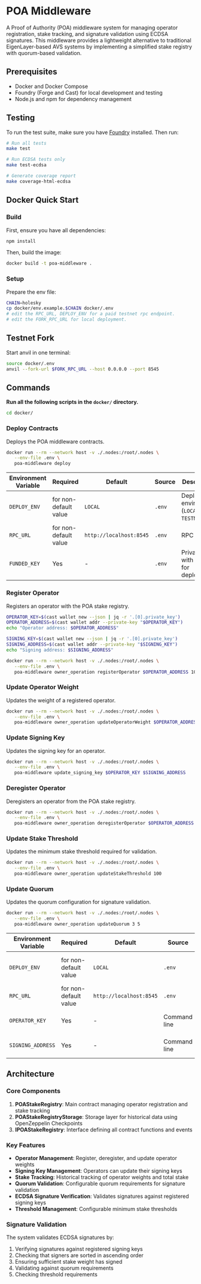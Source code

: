 # POA Middleware

A Proof of Authority (POA) middleware system for managing operator registration, stake tracking, and signature validation using ECDSA signatures. This middleware provides a lightweight alternative to traditional EigenLayer-based AVS systems by implementing a simplified stake registry with quorum-based validation.

## Prerequisites

- Docker and Docker Compose
- Foundry (Forge and Cast) for local development and testing
- Node.js and npm for dependency management

## Testing

To run the test suite, make sure you have [Foundry](https://book.getfoundry.sh/) installed. Then run:

```bash
# Run all tests
make test

# Run ECDSA tests only
make test-ecdsa

# Generate coverage report
make coverage-html-ecdsa
```

## Docker Quick Start

### Build

First, ensure you have all dependencies:

```bash
npm install
```

Then, build the image:

```bash
docker build -t poa-middleware .
```

### Setup

Prepare the env file:

```bash
CHAIN=holesky
cp docker/env.example.$CHAIN docker/.env
# edit the RPC_URL, DEPLOY_ENV for a paid testnet rpc endpoint.
# edit the FORK_RPC_URL for local deployment.
```

## Testnet Fork

Start anvil in one terminal:

```bash
source docker/.env
anvil --fork-url $FORK_RPC_URL --host 0.0.0.0 --port 8545
```

## Commands

**Run all the following scripts in the `docker/` directory.**

```bash
cd docker/
```

### Deploy Contracts

Deploys the POA middleware contracts.

```bash
docker run --rm --network host -v ./.nodes:/root/.nodes \
   --env-file .env \
   poa-middleware deploy
```

| Environment Variable | Required              | Default                 | Source | Description                                   |
| -------------------- | --------------------- | ----------------------- | ------ | --------------------------------------------- |
| `DEPLOY_ENV`         | for non-default value | `LOCAL`                 | `.env` | Deployment environment (`LOCAL` or `TESTNET`) |
| `RPC_URL`            | for non-default value | `http://localhost:8545` | `.env` | RPC URL                                       |
| `FUNDED_KEY`         | Yes                   | -                       | `.env` | Private key with funds for deployment         |

### Register Operator

Registers an operator with the POA stake registry.

```bash
OPERATOR_KEY=$(cast wallet new --json | jq -r '.[0].private_key')
OPERATOR_ADDRESS=$(cast wallet addr --private-key "$OPERATOR_KEY")
echo "Operator address: $OPERATOR_ADDRESS"

SIGNING_KEY=$(cast wallet new --json | jq -r '.[0].private_key')
SIGNING_ADDRESS=$(cast wallet addr --private-key "$SIGNING_KEY")
echo "Signing address: $SIGNING_ADDRESS"

docker run --rm --network host -v ./.nodes:/root/.nodes \
   --env-file .env \
   poa-middleware owner_operation registerOperator $OPERATOR_ADDRESS 10000
```

### Update Operator Weight

Updates the weight of a registered operator.

```bash
docker run --rm --network host -v ./.nodes:/root/.nodes \
   --env-file .env \
   poa-middleware owner_operation updateOperatorWeight $OPERATOR_ADDRESS 1000
```

### Update Signing Key

Updates the signing key for an operator.

```bash
docker run --rm --network host -v ./.nodes:/root/.nodes \
   --env-file .env \
   poa-middleware update_signing_key $OPERATOR_KEY $SIGNING_ADDRESS
```

### Deregister Operator

Deregisters an operator from the POA stake registry.

```bash
docker run --rm --network host -v ./.nodes:/root/.nodes \
   --env-file .env \
   poa-middleware owner_operation deregisterOperator $OPERATOR_ADDRESS
```

### Update Stake Threshold

Updates the minimum stake threshold required for validation.

```bash
docker run --rm --network host -v ./.nodes:/root/.nodes \
   --env-file .env \
   poa-middleware owner_operation updateStakeThreshold 100
```

### Update Quorum

Updates the quorum configuration for signature validation.

```bash
docker run --rm --network host -v ./.nodes:/root/.nodes \
   --env-file .env \
   poa-middleware owner_operation updateQuorum 3 5
```

| Environment Variable | Required              | Default                 | Source       | Description                                   |
| -------------------- | --------------------- | ----------------------- | ------------ | --------------------------------------------- |
| `DEPLOY_ENV`         | for non-default value | `LOCAL`                 | `.env`       | Deployment environment (`LOCAL` or `TESTNET`) |
| `RPC_URL`            | for non-default value | `http://localhost:8545` | `.env`       | RPC URL                                       |
| `OPERATOR_KEY`       | Yes                   | -                       | Command line | Private key for the operator                  |
| `SIGNING_ADDRESS`    | Yes                   | -                       | Command line | Address of the signing key                    |

## Architecture

### Core Components

1. **POAStakeRegistry**: Main contract managing operator registration and stake tracking
2. **POAStakeRegistryStorage**: Storage layer for historical data using OpenZeppelin Checkpoints
3. **IPOAStakeRegistry**: Interface defining all contract functions and events

### Key Features

- **Operator Management**: Register, deregister, and update operator weights
- **Signing Key Management**: Operators can update their signing keys
- **Stake Tracking**: Historical tracking of operator weights and total stake
- **Quorum Validation**: Configurable quorum requirements for signature validation
- **ECDSA Signature Verification**: Validates signatures against registered signing keys
- **Threshold Management**: Configurable minimum stake thresholds

### Signature Validation

The system validates ECDSA signatures by:

1. Verifying signatures against registered signing keys
2. Checking that signers are sorted in ascending order
3. Ensuring sufficient stake weight has signed
4. Validating against quorum requirements
5. Checking threshold requirements
